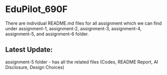 # EduPilot_690F

There are individual README.md files for all assignment which we can find under assignment-1, assignment-2, assignment-3, assignment-4, assignment-5, and assignment-6 folder.



## Latest Update:
assignment-5 folder - has all the related files (Codes, README Report, AI Disclosure, Design Choices)
